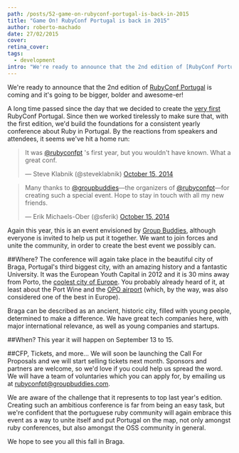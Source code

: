 ```yaml
---
path: /posts/52-game-on-rubyconf-portugal-is-back-in-2015
title: "Game On! RubyConf Portugal is back in 2015"
author: roberto-machado
date: 27/02/2015
cover: 
retina_cover: 
tags:
  - development
intro: "We're ready to announce that the 2nd edition of [RubyConf Portugal](http://rubyconf.pt/) is coming and it's going to be bigger, bolder and awesome-er!"
---
```


We're ready to announce that the 2nd edition of [RubyConf Portugal](http://rubyconf.pt/) is coming and it's going to be bigger, bolder and awesome-er!

A long time passed since the day that we decided to create the [very first](https://blog.groupbuddies.com/posts/31-brace-yourselves-rubyconf-portugal-is-coming) RubyConf Portugal. Since then we worked tirelessly to make sure that, with the first edition, we'd build the foundations for a consistent yearly conference about Ruby in Portugal. By the reactions from speakers and attendees, it seems we've hit a home run:

<blockquote class="twitter-tweet" lang="en"><p>It was <a href="https://twitter.com/rubyconfpt">@rubyconfpt</a> &#39;s first year, but you wouldn&#39;t have known. What a great conf.&#10;&#10;</p>&mdash; Steve Klabnik (@steveklabnik) <a href="https://twitter.com/steveklabnik/status/522327938377986048">October 15, 2014</a></blockquote>
<script async src="//platform.twitter.com/widgets.js" charset="utf-8"></script>


<blockquote class="twitter-tweet" lang="en"><p>Many thanks to <a href="https://twitter.com/groupbuddies">@groupbuddies</a>—the organizers of <a href="https://twitter.com/rubyconfpt">@rubyconfpt</a>—for creating such a special event. Hope to stay in touch with all my new friends.</p>&mdash; Erik Michaels-Ober (@sferik) <a href="https://twitter.com/sferik/status/522198371801772032">October 15, 2014</a></blockquote>
<script async src="//platform.twitter.com/widgets.js" charset="utf-8"></script>

Again this year, this is an event envisioned by [Group Buddies](https://groupbuddies.com/), although everyone is invited to help us put it together. We want to join forces and unite the community, in order to create the best event we possibly can.


##Where?
The conference will again take place in the beautiful city of Braga, Portugal's third biggest city, with an amazing history and a fantastic University. It was the European Youth Capital in 2012 and it is 30 mins away from Porto, the [coolest city of Europe](https://www.europeanbestdestinations.org/top/europe-best-destinations-2014). You probably already heard of it, at least about the Port Wine and the [OPO airport](https://www.ana.pt/en-US/Topo/institucional/aboutANA/News/News/Pages/Porto-Airport-once-again-voted-3rd-best-in-Europe.aspx) (which, by the way, was also considered one of the best in Europe).

Braga can be described as an ancient, historic city, filled with young people, determined to make a difference. We have great tech companies here, with major international relevance, as well as young companies and startups.

##When? 
This year it will happen on September 13 to 15.

##CFP, Tickets, and more...
We will soon be launching the Call For Proposals and we will start selling tickets next month. Sponsors and partners are welcome, so we'd love if you could help us spread the word. We will have a team of voluntaries which you can apply for, by emailing us at <rubyconfpt@groupbuddies.com>.

We are aware of the challenge that it represents to top last year's edition. Creating such an ambitious conference is far from being an easy task, but we're confident that the portuguese ruby community will again embrace this event as a way to unite itself and put Portugal on the map, not only amongst ruby conferences, but also amongst the OSS community in general.

We hope to see you all this fall in Braga.
